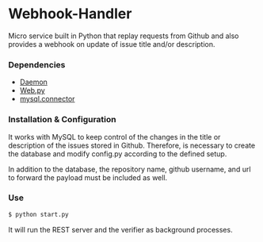 # Webhook-Handler
Micro service built in Python that replay requests from Github and also provides a webhook on update of issue title and/or description.

### Dependencies

- [Daemon]
- [Web.py]
- [mysql.connector]

### Installation & Configuration

It works with MySQL to keep control of the changes in the title or description of the issues stored in Github. Therefore, is necessary to create the database and modify config.py according to the defined setup.

In addition to the database, the repository name, github username, and url to forward the payload must be included as well.

### Use

```sh
$ python start.py
```

It will run the REST server and the verifier as background processes.

[Daemon]:https://pypi.python.org/pypi/python-daemon/
[Web.py]:http://webpy.org/
[mysql.connector]:https://dev.mysql.com/downloads/connector/python/2.0.html


